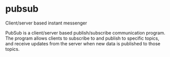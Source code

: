 # pubsub
Client/server based instant messenger

PubSub is a client/server based publish/subscribe communication program. The program allows clients to subscribe to and publish to specific topics, and receive updates from the server when new data is published to those topics.
